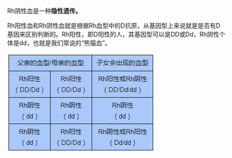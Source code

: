 Rh阴性血是一种**隐性遗传。**

Rh阳性血和Rh阴性血就是根据Rh血型中的D抗原，从基因型上来说就是是否有D基因来区别判断的。Rh阳性，即D阳性的人，其基因型可以是DD或Dd，Rh阴性个体是dd，也就是我们常说的“熊猫血”。

![](assets/Rh阴性血/image-20230521231820997.png)


